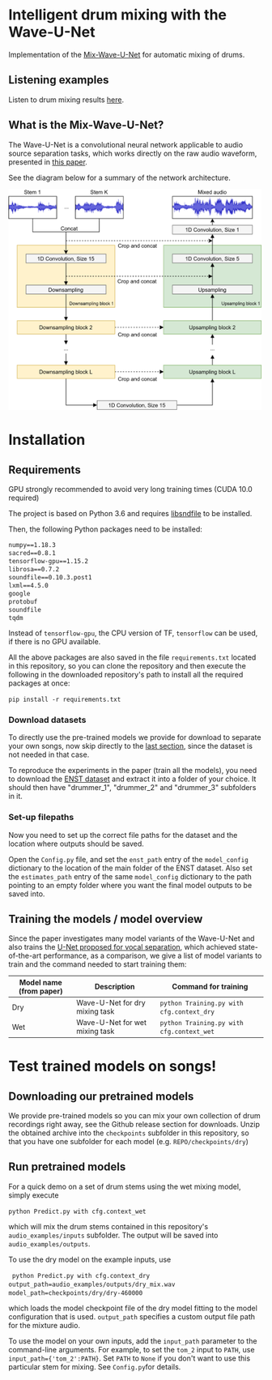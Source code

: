 # Intelligent drum mixing with the Wave-U-Net
Implementation of the [Mix-Wave-U-Net](https://arxiv.org/abs/1806.03185) for automatic mixing of drums.

## Listening examples

Listen to drum mixing results [here](audio_examples/outputs/).

## What is the Mix-Wave-U-Net?
The Wave-U-Net is a convolutional neural network applicable to audio source separation tasks, which works directly on the raw audio waveform, presented in [this paper](https://arxiv.org/abs/1806.03185).

<TODO Mix-Wave-U-Net is....> 

See the diagram below for a summary of the network architecture.

<img src="./mixwaveunet.png" width="500">

# Installation

## Requirements

GPU strongly recommended to avoid very long training times (CUDA 10.0 required)

The project is based on Python 3.6 and requires [libsndfile](http://mega-nerd.com/libsndfile/) to be installed.

Then, the following Python packages need to be installed:

```
numpy==1.18.3
sacred==0.8.1
tensorflow-gpu==1.15.2
librosa==0.7.2
soundfile==0.10.3.post1
lxml==4.5.0
google
protobuf
soundfile
tqdm
```

Instead of ``tensorflow-gpu``, the CPU version of TF, ``tensorflow`` can be used, if there is no GPU available.

All the above packages are also saved in the file ``requirements.txt`` located in this repository, so you can clone the repository and then execute the following in the downloaded repository's path to install all the required packages at once:

``pip install -r requirements.txt``

### Download datasets

To directly use the pre-trained models we provide for download to separate your own songs, now skip directly to the [last section](#test), since the dataset is not needed in that case.

To reproduce the experiments in the paper (train all the models), you need to download the [ENST dataset](https://sigsep.github.io/datasets/musdb.html) and extract it into a folder of your choice. It should then have "drummer_1", "drummer_2" and "drummer_3" subfolders in it.

### Set-up filepaths

Now you need to set up the correct file paths for the dataset and the location where outputs should be saved.

Open the ``Config.py`` file, and set the ``enst_path`` entry of the ``model_config`` dictionary to the location of the main folder of the ENST dataset.
Also set the ``estimates_path`` entry of the same ``model_config`` dictionary to the path pointing to an empty folder where you want the final model outputs to be saved into.

## Training the models / model overview

Since the paper investigates many model variants of the Wave-U-Net and also trains the [U-Net proposed for vocal separation](https://ismir2017.smcnus.org/wp-content/uploads/2017/10/171_Paper.pdf), which achieved state-of-the-art performance, as a comparison, we give a list of model variants to train and the command needed to start training them:

| Model name (from paper) | Description                                             | Command for training                          |
|-------------------------|---------------------------------------------------------|--------------------------------------|
| Dry                      | Wave-U-Net for dry mixing task                         |``python Training.py with cfg.context_dry``                            |
| Wet                      | Wave-U-Net for wet mixing task                         | ``python Training.py with cfg.context_wet``         |

# <a name="test"></a> Test trained models on songs!

## Downloading our pretrained models

We provide pre-trained models so you can mix your own collection of drum recordings right away, see the Github release section for downloads.
Unzip the obtained archive into the ``checkpoints`` subfolder in this repository, so that you have one subfolder for each model (e.g. ``REPO/checkpoints/dry``)

## Run pretrained models

For a quick demo on a set of drum stems using the wet mixing model, simply execute

`` python Predict.py with cfg.context_wet ``

which will mix the drum stems contained in this repository's ``audio_examples/inputs`` subfolder. The output will be saved into ``audio_examples/outputs``.

To use the dry model on the example inputs, use

`` python Predict.py with cfg.context_dry output_path=audio_examples/outputs/dry_mix.wav model_path=checkpoints/dry/dry-460000``

which loads the model checkpoint file of the dry model fitting to the model configuration that is used.
``output_path`` specifies a custom output file path for the mixture audio.

To use the model on your own inputs, add the ``input_path`` parameter to the command-line arguments. For example, to set the ``tom_2`` input to ``PATH``, use ``input_path={'tom_2':PATH}``. Set ``PATH`` to ``None`` if you don't want to use this particular stem for mixing. See ``Config.py``for details.  
